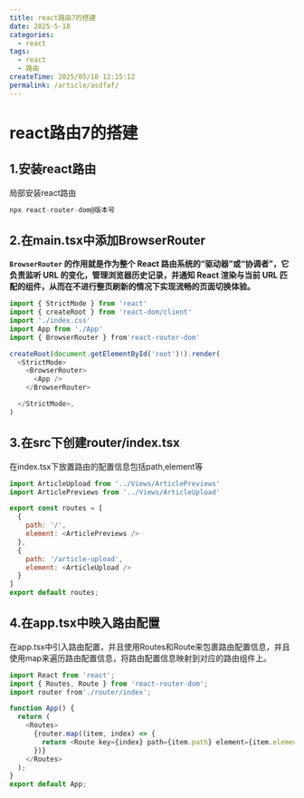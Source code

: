```yaml
---
title: react路由7的搭建
date: 2025-5-18
categories:
  - react
tags:  
  - react
  - 路由
createTime: 2025/05/18 12:15:12
permalink: /article/asdfaf/
---
```


# react路由7的搭建

## 1.安装react路由

局部安装react路由

```js
npx react-router-dom@版本号
```

## 2.在main.tsx中添加BrowserRouter

**`BrowserRouter` 的作用就是作为整个 React 路由系统的“驱动器”或“协调者”，它负责监听 URL 的变化，管理浏览器历史记录，并通知 React 渲染与当前 URL 匹配的组件，从而在不进行整页刷新的情况下实现流畅的页面切换体验。**

```js
import { StrictMode } from 'react'
import { createRoot } from 'react-dom/client'
import './index.css'
import App from './App'
import { BrowserRouter } from'react-router-dom'

createRoot(document.getElementById('root')!).render(
  <StrictMode>
    <BrowserRouter>
      <App />
    </BrowserRouter>

  </StrictMode>,
)

```

## 3.在src下创建router/index.tsx

在index.tsx下放置路由的配置信息包括path,element等

```js
import ArticleUpload from '../Views/ArticlePreviews'
import ArticlePreviews from '../Views/ArticleUpload'

export const routes = [
  {
    path: '/',
    element: <ArticlePreviews />
  },
  {
    path: '/article-upload',
    element: <ArticleUpload />
  }
]
export default routes;

```

## 4.在app.tsx中映入路由配置
在app.tsx中引入路由配置，并且使用Routes和Route来包裹路由配置信息，并且使用map来遍历路由配置信息，将路由配置信息映射到对应的路由组件上。

```js
import React from 'react';
import { Routes, Route } from 'react-router-dom';
import router from'./router/index';

function App() {
  return (
    <Routes>
      {router.map((item, index) => {
        return <Route key={index} path={item.path} element={item.element} />;
      })}
    </Routes>
  );
}
export default App;
```

